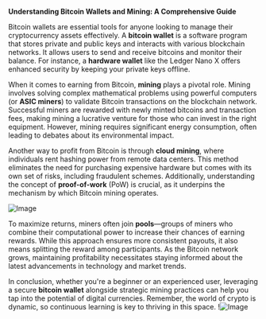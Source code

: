 **Understanding Bitcoin Wallets and Mining: A Comprehensive Guide**

Bitcoin wallets are essential tools for anyone looking to manage their cryptocurrency assets effectively. A **bitcoin wallet** is a software program that stores private and public keys and interacts with various blockchain networks. It allows users to send and receive bitcoins and monitor their balance. For instance, a **hardware wallet** like the Ledger Nano X offers enhanced security by keeping your private keys offline.

When it comes to earning from Bitcoin, **mining** plays a pivotal role. Mining involves solving complex mathematical problems using powerful computers (or **ASIC miners**) to validate Bitcoin transactions on the blockchain network. Successful miners are rewarded with newly minted bitcoins and transaction fees, making mining a lucrative venture for those who can invest in the right equipment. However, mining requires significant energy consumption, often leading to debates about its environmental impact.

Another way to profit from Bitcoin is through **cloud mining**, where individuals rent hashing power from remote data centers. This method eliminates the need for purchasing expensive hardware but comes with its own set of risks, including fraudulent schemes. Additionally, understanding the concept of **proof-of-work** (PoW) is crucial, as it underpins the mechanism by which Bitcoin mining operates.

![Image](https://github.com/user-attachments/assets/3be06921-4469-491d-bd37-5f14c53422b7)

To maximize returns, miners often join **pools**—groups of miners who combine their computational power to increase their chances of earning rewards. While this approach ensures more consistent payouts, it also means splitting the reward among participants. As the Bitcoin network grows, maintaining profitability necessitates staying informed about the latest advancements in technology and market trends.

In conclusion, whether you're a beginner or an experienced user, leveraging a secure **bitcoin wallet** alongside strategic mining practices can help you tap into the potential of digital currencies. Remember, the world of crypto is dynamic, so continuous learning is key to thriving in this space. !![Image](https://github.com/user-attachments/assets/3be06921-4469-491d-bd37-5f14c53422b7)